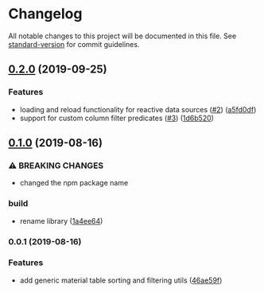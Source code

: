 # Changelog

All notable changes to this project will be documented in this file. See [standard-version](https://github.com/conventional-changelog/standard-version) for commit guidelines.

## [0.2.0](https://github.com/dirkluijk/ngx-generic-material-tables/compare/v0.1.0...v0.2.0) (2019-09-25)


### Features

* loading and reload functionality for reactive data sources ([#2](https://github.com/dirkluijk/ngx-generic-material-tables/issues/2)) ([a5fd0df](https://github.com/dirkluijk/ngx-generic-material-tables/commit/a5fd0df))
* support for custom column filter predicates ([#3](https://github.com/dirkluijk/ngx-generic-material-tables/issues/3)) ([1d6b520](https://github.com/dirkluijk/ngx-generic-material-tables/commit/1d6b520))

## [0.1.0](https://github.com/dirkluijk/ngx-generic-material-tables/compare/v0.0.1...v0.1.0) (2019-08-16)


### ⚠ BREAKING CHANGES

* changed the npm package name

### build

* rename library ([1a4ee64](https://github.com/dirkluijk/ngx-generic-material-tables/commit/1a4ee64))

### 0.0.1 (2019-08-16)


### Features

* add generic material table sorting and filtering utils ([46ae59f](https://github.com/dirkluijk/generic-material-tables/commit/46ae59f))
